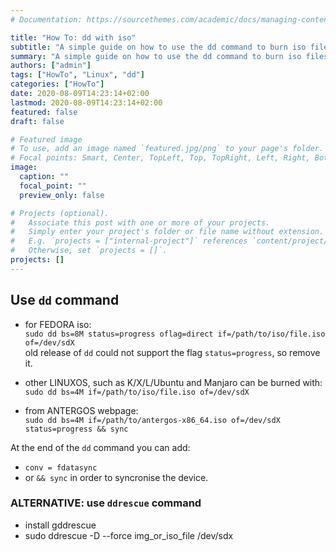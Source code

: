 ```yaml
---
# Documentation: https://sourcethemes.com/academic/docs/managing-content/

title: "How To: dd with iso"
subtitle: "A simple guide on how to use the dd command to burn iso files."
summary: "A simple guide on how to use the dd command to burn iso files."
authors: ["admin"]
tags: ["HowTo", "Linux", "dd"]
categories: ["HowTo"]
date: 2020-08-09T14:23:14+02:00
lastmod: 2020-08-09T14:23:14+02:00
featured: false
draft: false

# Featured image
# To use, add an image named `featured.jpg/png` to your page's folder.
# Focal points: Smart, Center, TopLeft, Top, TopRight, Left, Right, BottomLeft, Bottom, BottomRight.
image:
  caption: ""
  focal_point: ""
  preview_only: false

# Projects (optional).
#   Associate this post with one or more of your projects.
#   Simply enter your project's folder or file name without extension.
#   E.g. `projects = ["internal-project"]` references `content/project/deep-learning/index.md`.
#   Otherwise, set `projects = []`.
projects: []
---
```


## Use `dd` command  

- for FEDORA iso:  
  `sudo dd bs=8M status=progress oflag=direct if=/path/to/iso/file.iso of=/dev/sdX`  
  old release of `dd` could not support the flag `status=progress`, so remove it.  

- other LINUXOS, such as K/X/L/Ubuntu and Manjaro can be burned with:  
  `sudo dd bs=4M if=/path/to/iso/file.iso of=/dev/sdX`  

- from ANTERGOS webpage:  
  `sudo dd bs=4M if=/path/to/antergos-x86_64.iso of=/dev/sdX status=progress && sync`  

At the end of the `dd` command you can add:

- `conv = fdatasync`  
- or `&& sync` in order to syncronise the device.  

### ALTERNATIVE: use `ddrescue` command

- install gddrescue
- sudo ddrescue -D --force img_or_iso_file /dev/sdx

